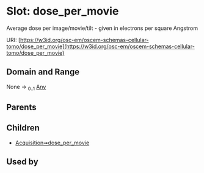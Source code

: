 
# Slot: dose_per_movie

Average dose per image/movie/tilt - given in electrons per square Angstrom

URI: [https://w3id.org/osc-em/oscem-schemas-cellular-tomo/dose_per_movie](https://w3id.org/osc-em/oscem-schemas-cellular-tomo/dose_per_movie)


## Domain and Range

None &#8594;  <sub>0..1</sub> [Any](Any.md)

## Parents


## Children

 *  [Acquisition➞dose_per_movie](Acquisition_dose_per_movie.md)

## Used by

